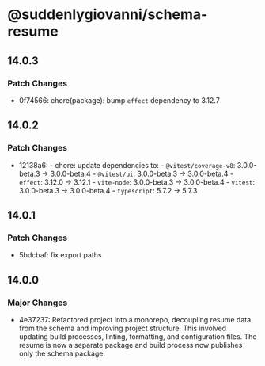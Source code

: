 # @suddenlygiovanni/schema-resume

## 14.0.3

### Patch Changes

- 0f74566: chore(package): bump `effect` dependency to 3.12.7

## 14.0.2

### Patch Changes

- 12138a6: - chore: update dependencies to: - `@vitest/coverage-v8`: 3.0.0-beta.3 → 3.0.0-beta.4 - `@vitest/ui`: 3.0.0-beta.3 → 3.0.0-beta.4 - `effect`: 3.12.0 → 3.12.1 - `vite-node`: 3.0.0-beta.3 → 3.0.0-beta.4 - `vitest`: 3.0.0-beta.3 → 3.0.0-beta.4 - `typescript`: 5.7.2 → 5.7.3

## 14.0.1

### Patch Changes

- 5bdcbaf: fix export paths

## 14.0.0

### Major Changes

- 4e37237: Refactored project into a monorepo, decoupling resume data from the schema and improving project
  structure. This involved updating build processes, linting, formatting, and configuration files. The
  resume is now a separate package and build process now publishes only the schema package.
